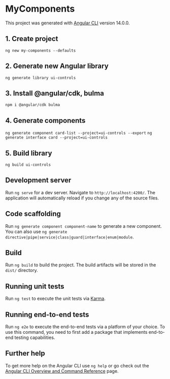 # MyComponents

This project was generated with [Angular CLI](https://github.com/angular/angular-cli) version 14.0.0.

## 1. Create project
`ng new my-components --defaults`

## 2. Generate new Angular library
`ng generate library ui-controls`

## 3. Install @angular/cdk, bulma
`npm i @angular/cdk bulma`

## 4. Generate components
`ng generate component card-list --project=ui-controls --export`
`ng generate interface card --project=ui-controls`

## 5. Build library
`ng build ui-controls`

## Development server

Run `ng serve` for a dev server. Navigate to `http://localhost:4200/`. The application will automatically reload if you change any of the source files.

## Code scaffolding

Run `ng generate component component-name` to generate a new component. You can also use `ng generate directive|pipe|service|class|guard|interface|enum|module`.

## Build

Run `ng build` to build the project. The build artifacts will be stored in the `dist/` directory.

## Running unit tests

Run `ng test` to execute the unit tests via [Karma](https://karma-runner.github.io).

## Running end-to-end tests

Run `ng e2e` to execute the end-to-end tests via a platform of your choice. To use this command, you need to first add a package that implements end-to-end testing capabilities.

## Further help

To get more help on the Angular CLI use `ng help` or go check out the [Angular CLI Overview and Command Reference](https://angular.io/cli) page.
